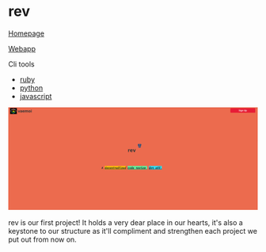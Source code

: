 # rev

[Homepage](https://rev.vaemoi.co)

[Webapp](https://wver.vaemoi.co)

Cli tools

* [ruby](https://rubygems.org/gems/reivt)
* [python](https://pypi.python.org/pypi/revit)
* [javascript](https://www.npmjs.com/package/@vaemoi/revit-js)

![](/assets/rev.png)

rev is our first project! It holds a very dear place in our hearts, it's also a keystone to our structure as it'll compliment and strengthen each project we put out from now on.



